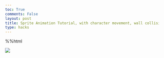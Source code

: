 ```yaml
---
toc: True
comments: False
layout: post
title: Sprite Animation Tutorial, with character movement, wall collision
type: hacks
---
```


%%html

<body>
    <div>
        <canvas id="spriteContainer"> <!-- Within the base div is a canvas. An HTML canvas is used only for graphics. It allows the user to access some basic functions related to the image created on the canvas (including animation) -->
            <img id="dogSprite" src="https://tianbinliu.github.io/Personalblog3/images/spritesheet/dogSprites.png">
        </canvas>
    </div>
</body>

<script>
    window.addEventListener('load', function () {
        const canvas = document.getElementById('spriteContainer');
        const ctx = canvas.getContext('2d');
        const SPRITE_WIDTH = 160;
        const SPRITE_HEIGHT = 144;
        const SCALE_FACTOR = 2;
        const FRAME_LIMIT = 48;
        
        canvas.width = window.innerWidth/2;
        canvas.height = window.innerHeight/2;

        class Dog {
            constructor() {
                this.image = document.getElementById("dogSprite");
                this.spriteWidth = SPRITE_WIDTH;
                this.spriteHeight = SPRITE_HEIGHT;
                this.width = this.spriteWidth;
                this.height = this.spriteHeight;
                this.x = 0;
                this.y = 0;
                this.scale = 1;
                this.minFrame = 0;
                this.maxFrame = FRAME_LIMIT;
                this.frameX = 0;
                this.frameY = 0;
            }

            draw(context) {
                context.drawImage(
                    this.image,
                    this.frameX * this.spriteWidth,
                    this.frameY * this.spriteHeight,
                    this.spriteWidth,
                    this.spriteHeight,
                    this.x,
                    this.y,
                    this.width * this.scale,
                    this.height * this.scale
                );
            }

            update() {
                if (this.frameX < this.maxFrame) {
                    this.frameX++;
                } else {
                    this.frameX = 0;
                }
            }
        }

        const dog = new Dog();

dog.frameY = 1;
let currentdir = "null";
let pastdir = "null"
let bark = false;

addEventListener("keydown", function (event) {
    console.log(event.code)
    if (event.code == 'ArrowRight') {

    if(!bark){
          if(currentdir == "null" || currentdir=="right"){
            currentdir = "right";
            pastdir = "right";
            dog.frameY = 5;
            dog.x + 1;
          }
    }

    }
    if (event.code == 'ArrowLeft') {
    if(!bark){
        if(currentdir == "null" || currentdir=="left"){
        currentdir = "left";
        pastdir="left";
        dog.frameY = 2;
        dog.x - 1;
        }
    }

    }
    if (event.code == 'ArrowDown') {
        if(!bark){
        if(pastdir=="right"){
            if(currentdir=="null"){
                dog.frameY = 5;
            }
        }
        else if(pastdir=="left"){
            if(currentdir=="null"){
                dog.frameY = 2;
            }
        }
        dog.y-1;
        }

    }
    if (event.code == 'ArrowUp') {
        if(!bark){
        if(pastdir=="right"){
            if(currentdir=="null"){
                dog.frameY = 5;
            }
        }
        else if(pastdir=="left"){
            if(currentdir=="null"){
                dog.frameY = 2;
            }
        }
        dog.y+1;
        }
    }
    if(event.code=='Space'){
        bark=true;
        if(dog.frameY==3 || dog.frameY==5){
            dog.frameY = 4;
        }
        else if(dog.frameY==0 || dog.frameY==2){
            dog.frameY = 1;
        }
    };
})

addEventListener("keyup", function (event) {
    if (event.code == 'ArrowRight') {
        if(!bark){
        if(currentdir=="right"){
            currentdir="null";
            dog.frameY=3;
        }
        }

    };
    if (event.code == 'ArrowLeft') {
        if(!bark){
            if(currentdir=="left"){
            currentdir="null";
            dog.frameY=0;
        }  
        }

    };
    if (event.code == 'ArrowDown') {
        if(!bark){
        if(currentdir=="null"){
        if(dog.frameY==5){
            dog.frameY=3;
        }
        else if(dog.frameY=2){
            dog.frameY=0;
        }
        }
        }


    };
    if (event.code == 'ArrowUp') {
        if(!bark){
        if(currentdir=="null"){
        if(dog.frameY==5){
            dog.frameY=3;
        }
        else if(dog.frameY=2){
            dog.frameY=0;
        }
        } 
        }
    }
    if(event.code=='Space'){
        bark=false;
        if(dog.frameY == 4){
            dog.frameY = 3;
        }
        else if(dog.frameY == 1){
            dog.frameY = 0;
        }
    };
})
addEventListener("click", function (event) {
    // This code will be executed when a mouse click occurs
    // You can access event properties like event.clientX and event.clientY
    // to get the mouse's X and Y coordinates
    // Example:
    console.log("Mouse click at X: " + event.clientX + ", Y: " + event.clientY);

    // You can add your mouse click logic here
});


        function animate() {
            ctx.clearRect(0, 0, canvas.width, canvas.height);
            dog.draw(ctx);
            dog.update();
            requestAnimationFrame(animate);
        }

        animate();
    });
</script>
